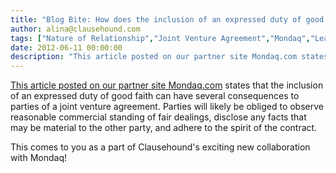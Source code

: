 ```yaml
---
title: "Blog Bite: How does the inclusion of an expressed duty of good faith in a contract affect parties in a joint venture agreement in the UK?"
author: alina@clausehound.com
tags: ["Nature of Relationship","Joint Venture Agreement","Mondaq","Learn","UK"]
date: 2012-06-11 00:00:00
description: "This article posted on our partner site Mondaq.com states that the inclusion of an expressed duty of good faith can have several consequences to parties of a joint venture agreement. Parties will lik..."
---
```


[This article posted on our partner site Mondaq.com](http://www.mondaq.com/x/181318/International+Law/The+Contractual+Duty+Of+Good+Faith) states that the inclusion of an expressed duty of good faith can have several consequences to parties of a joint venture agreement. Parties will likely be obliged to observe reasonable commercial standing of fair dealings, disclose any facts that may be material to the other party, and adhere to the spirit of the contract.

This comes to you as a part of Clausehound's exciting new collaboration with Mondaq!